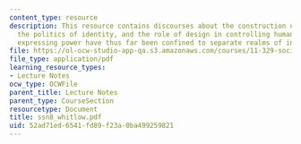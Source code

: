 ```yaml
---
content_type: resource
description: This resource contains discourses about the construction of identity,
  the politics of identity, and the role of design in controlling human behavior and
  expressing power have thus far been confined to separate realms of inquiry.
file: https://ol-ocw-studio-app-qa.s3.amazonaws.com/courses/11-329-social-theory-and-the-city-fall-2005/52ad71ed6541fd89f23a0ba499259821_ssn8_whitlow.pdf
file_type: application/pdf
learning_resource_types:
- Lecture Notes
ocw_type: OCWFile
parent_title: Lecture Notes
parent_type: CourseSection
resourcetype: Document
title: ssn8_whitlow.pdf
uid: 52ad71ed-6541-fd89-f23a-0ba499259821
---
```

